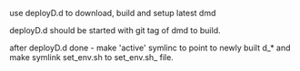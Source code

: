 use deployD.d to download, build and setup latest dmd

deployD.d should be started with git tag of dmd to build.

after deployD.d done - make 'active' symlinc to point 
to newly built d_* and make symlink set_env.sh to set_env.sh_ file.